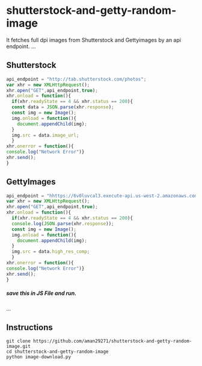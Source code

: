 # shutterstock-and-getty-random-image
It fetches full dpi images from Shutterstock and Gettyimages by an api endpoint.
...
## Shutterstock 
```javascript
api_endpoint = "http://tab.shutterstock.com/photos";
var xhr = new XMLHttpRequest();
xhr.open("GET",api_endpoint,true);
xhr.onload = function(){
  if(xhr.readyState == 4 && xhr.status == 200){
  const data = JSON.parse(xhr.response);
  const img = new Image();
  img.onload = function(){
    document.appendChild(img);
  }
  img.src = data.image_url;
  }
xhr.onerror = function(){
console.log("Network Error")}
xhr.send();
}
```
## GettyImages
```javascript
api_endpoint = "hhttps://6v0luvcal3.execute-api.us-west-2.amazonaws.com/prod/backgroundimagecached";
var xhr = new XMLHttpRequest();
xhr.open("GET",api_endpoint,true);
xhr.onload = function(){
  if(xhr.readyState == 4 && xhr.status == 200){
  console.log(JSON.parse(xhr.response));
  const img = new Image();
  img.onload = function(){
    document.appendChild(img);
  }
  img.src = data.high_res_comp;
  }
xhr.onerror = function(){
console.log("Network Error")}
xhr.send();
}
```
##### save this in JS File and run.

...
## Instructions
```
git clone https://github.com/aman29271/shutterstock-and-getty-random-image.git
cd shutterstock-and-getty-random-image
python image-download.py
```


